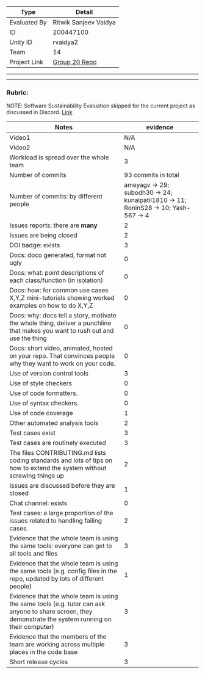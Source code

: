 |Type| Detail|
|--------|-------|
| Evaluated By | Ritwik Sanjeev Vaidya |
| ID | 200447100 |
| Unity ID | rvaidya2 |
| Team | 14 |
| Project Link | [Group 20 Repo](https://github.com/subodh30/se22_grp20_hw2345) |

******
******

### Rubric:

NOTE: Software Sustainability Evaluation skipped for the current project as discussed in Discord. [Link](https://discord.com/channels/1009547855301718107/1009549425288429608/1023416944101163069)

|Notes|evidence|
|-----|---------|
|Video1| N/A |  |
|Video2| N/A |  |
|Workload is spread over the whole team | 3 | Visible in Insights -> Contributors([Github contributor stats](https://github.com/subodh30/se22_grp20_hw2345/graphs/contributors)) |
|Number of commits| 93 commits in total | Visible in repo above all folders |
|Number of commits: by different people|ameyagv -> 29; subodh30 -> 24; kunalpatil1810 -> 11; RoninS28 -> 10; Yash-567 -> 4 | Visible in Insights -> Contributors([Github contributor stats](https://github.com/subodh30/se22_grp20_hw2345/graphs/contributors)) |
|Issues reports: there are **many**| 2 | Issues page |
|Issues are being closed| 2 | Present in Issues([Github Issues](https://github.com/subodh30/se22_grp20_hw2345/issues)) | 
|DOI badge: exists| 3 | Visible in repository([DOI](https://zenodo.org/badge/latestdoi/530481823)) |
|Docs: doco generated, format not ugly | 0 | Inspected files, folder structure |
|Docs: what: point descriptions of each class/function (in isolation) | 0 | Absent in ReadME.md, doc file|
|Docs: how: for common use cases X,Y,Z mini-tutorials showing worked examples on how to do X,Y,Z| 0 | Missing common use cases/examples |
|Docs: why: docs tell a story, motivate the whole thing, deliver a punchline that makes you want to rush out and use the thing| 0 | View ReadME.md |
|Docs: short video, animated, hosted on your repo. That convinces people why they want to work on your code.| 0 | View ReadME.md |
|Use of version control tools| 3 |
|Use of style checkers | 0 |
|Use of code formatters. | 0 |
|Use of syntax checkers. | 0 |
|Use of code coverage | 1 | Badge Present (76% Coverage - Static PNG instead of link) |
|Other automated analysis tools| 2 | Used GitHub actions |
|Test cases exist| 3 | Test cases found |
|Test cases are routinely executed| 3 | 
|The files CONTRIBUTING.md lists coding standards and lots of tips on how to extend the system without screwing things up| 2 | Contirbuting file found ([Contributing Guide](https://github.com/subodh30/se22_grp20_hw2345/blob/master/CODE_OF_CONDUCT.md)) |
|Issues are discussed before they are closed| 1 | Comments on issue found ([Issue](https://github.com/subodh30/se22_grp20_hw2345/issues/16))|
|Chat channel: exists| 0 | No chat channel |
|Test cases: a large proportion of the issues related to handling failing cases.| 2 | Found issues for failing cases ([Issue](https://github.com/subodh30/se22_grp20_hw2345/issues/2))|
|Evidence that the whole team is using the same tools: everyone can get to all tools and files| 3 |
|Evidence that the whole team is using the same tools (e.g. config files in the repo, updated by lots of different people)| 1 | Config file updated by 2/5 |
|Evidence that the whole team is using the same tools (e.g. tutor can ask anyone to share screen, they demonstrate the system running on their computer)| 3 | |
|Evidence that the members of the team are working across multiple places in the code base| 3 | Examined workflow from network ([Network](https://github.com/subodh30/se22_grp20_hw2345/network))|
|Short release cycles | 3 | short version release found|